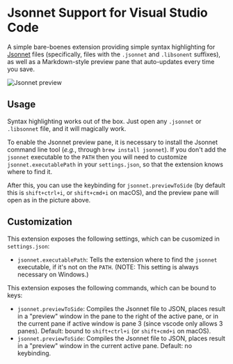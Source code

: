 # Jsonnet Support for Visual Studio Code

A simple bare-boenes extension providing simple syntax highlighting
for [Jsonnet][jsonnet] files (specifically, files with the `.jsonnet`
and `.libsonent` suffixes), as well as a Markdown-style preview pane
that auto-updates every time you save.

![Jsonnet preview][jsonnet-demo]

## Usage

Syntax highlighting works out of the box. Just open any `.jsonnet` or
`.libsonnet` file, and it will magically work.

To enable the Jsonnet preview pane, it is necessary to install the
Jsonnet command line tool (_e.g._, through `brew install jsonnet`). If
you don't add the `jsonnet` executable to the `PATH` then you will
need to customize `jsonnet.executablePath` in your `settings.json`, so
that the extension knows where to find it.

After this, you can use the keybinding for `jsonnet.previewToSide` (by
default this is `shift+ctrl+i`, or `shift+cmd+i` on macOS), and the
preview pane will open as in the picture above.

## Customization

This extension exposes the following settings, which can be cusomized
in `settings.json`:

* `jsonnet.executablePath`: Tells the extension where to find the
  `jsonnet` executable, if it's not on the `PATH`. (NOTE: This setting
  is always necessary on Windows.)

This extension exposes the following commands, which can be bound to
keys:

* `jsonnet.previewToSide`: Compiles the Jsonnet file to JSON, places
  result in a "preview" window in the pane to the right of the active
  pane, or in the current pane if active window is pane 3 (since
  vscode only allows 3 panes). Default: bound to `shift+ctrl+i` (or
  `shift+cmd+i` on macOS).
* `jsonnet.previewToSide`: Compiles the Jsonnet file to JSON, places
  result in a "preview" window in the current active pane. Default: no
  keybinding.

[jsonnet]: http://jsonnet.org/ "Jsonnet"
[jsonnet-demo]: https://raw.githubusercontent.com/heptio/vscode-jsonnet/master/images/kube-demo.gif
